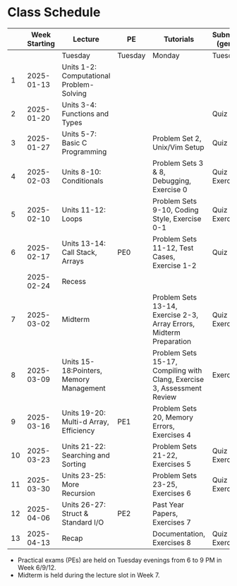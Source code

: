 # Class Schedule

|  | Week Starting | Lecture                                  | PE      | Tutorials       | Submission (general) | Submission (extended) |
|--|---------------|------------------------------------------|---------|-----------------|----------------------| ----------------------|
|  |               | Tuesday                                  | Tuesday | Monday          | Tuesday              | Friday                | 
|1 |	2025-01-13 | Units 1-2: Computational Problem-Solving |         |                 |                      |                       |
|2 |	2025-01-20 | Units 3-4: Functions and Types 	      |         |                 | Quiz 1               |                       |  
|3 |	2025-01-27 | Units 5-7: Basic C Programming           |         | Problem Set 2, Unix/Vim Setup  | Quiz 2               |                       |
|4 |	2025-02-03 | Units 8-10: Conditionals                 |         | Problem Sets 3 & 8, Debugging, Exercise 0 | Quiz 3, Exercise 0 |                   |
|5 |	2025-02-10 | Units 11-12: Loops                       |         | Problem Sets 9-10, Coding Style, Exercise 0-1 | Quiz 4, Exercise 1 |              |
|6 |	2025-02-17 | Units 13-14: Call Stack, Arrays          | PE0     | Problem Sets 11-12, Test Cases, Exercise 1-2 | Quiz 5      |                       |
|  |    2025-02-24 | Recess                                   |         |                 |                 |                            | 
|7 |	2025-03-02 | Midterm                                  |         | Problem Sets 13-14, Exercise 2-3, Array Errors, Midterm Preparation    |  Quiz 6, Exercise 2  |     |
|8 |	2025-03-09 | Units 15-18:Pointers, Memory Management  |         | Problem Sets 15-17, Compiling with Clang, Exercise 3, Assessment Review | Exercise 3 ||
|9 |	2025-03-16 | Units 19-20: Multi-d Array, Efficiency   | PE1     | Problem Sets 20, Memory Errors, Exercises 4 | | Quiz 7, Exercise 4        |
|10 |	2025-03-23 | Units 21-22: Searching and Sorting       |         | Problem Sets 21-22, Exercises 5 | Quiz 8, Exercise 5   |          |
|11 |	2025-03-30 | Units 23-25: More Recursion              |         | Problem Sets 23-25, Exercises 6 | Quiz 9, Exercise 6  |            |
|12 |	2025-04-06 | Units 26-27: Struct & Standard I/O       | PE2     | Past Year Papers, Exercises 7 | | Quiz 10, Exercise 7            | 
|13 |	2025-04-13 | Recap 				                      |         | Documentation, Exercises 8                | Quiz 11, Exercise 8 |             | 

-   Practical exams (PEs) are held on Tuesday evenings from 6 to 9 PM in Week 6/9/12.
-   Midterm is held during the lecture slot in Week 7.



